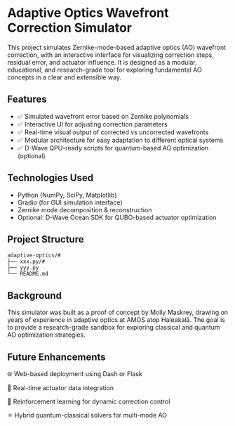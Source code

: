 # Adaptive Optics Wavefront Correction Simulator

This project simulates Zernike-mode-based adaptive optics (AO) wavefront correction, with an interactive interface for visualizing correction steps, residual error, and actuator influence. It is designed as a modular, educational, and research-grade tool for exploring fundamental AO concepts in a clear and extensible way.

## Features

- ✅ Simulated wavefront error based on Zernike polynomials  
- ✅ Interactive UI for adjusting correction parameters  
- ✅ Real-time visual output of corrected vs uncorrected wavefronts  
- ✅ Modular architecture for easy adaptation to different optical systems  
- ✅ D-Wave QPU-ready scripts for quantum-based AO optimization (optional)

## Technologies Used

- Python (NumPy, SciPy, Matplotlib)
- Gradio (for GUI simulation interface)
- Zernike mode decomposition & reconstruction
- Optional: D-Wave Ocean SDK for QUBO-based actuator optimization

## Project Structure
```
adaptive-optics/#
├── xxx.py/#
├── yyy.py
└── README.md
```

## Background
This simulator was built as a proof of concept by Molly Maskrey, drawing on years of experience in adaptive optics at AMOS atop Haleakalā. The goal is to provide a research-grade sandbox for exploring classical and quantum AO optimization strategies.

## Future Enhancements
🌐 Web-based deployment using Dash or Flask

📡 Real-time actuator data integration

🧠 Reinforcement learning for dynamic correction control

⚛️ Hybrid quantum-classical solvers for multi-mode AO




